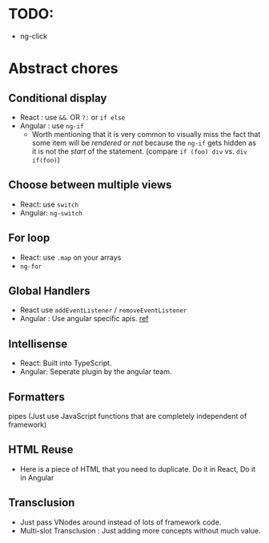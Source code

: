 # TODO: 
* ng-click

# Abstract chores
## Conditional display 
* React : use `&&`. OR `?:` or `if else`
* Angular : use `ng-if`
  * Worth mentioning that it is very common to visually miss the fact that some item will be *rendered or not* because the `ng-if` gets hidden as it is not the *start* of the statement. (compare `if (foo) div` vs. `div if(foo)`)

## Choose between multiple views
* React: use `switch` 
* Angular: `ng-switch`

## For loop 
* React: use `.map` on your arrays
* `ng-for`

## Global Handlers 
* React use `addEventListener` / `removeEventListener`
* Angular : Use angular specific apis. [ref](https://stackoverflow.com/questions/36123380/global-events-window-onresize-didnt-change-the-local-variables-value/36135449#36135449)

## Intellisense 
* React: Built into TypeScript.
* Angular: Seperate plugin by the angular team.

## Formatters 
pipes (Just use JavaScript functions that are completely independent of framework)

## HTML Reuse
* Here is a piece of HTML that you need to duplicate. Do it in React, Do it in Angular

## Transclusion 
* Just pass VNodes around instead of lots of framework code.
* Multi-slot Transclusion : Just adding more concepts without much value.

